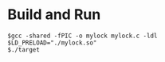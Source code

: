 # Build and Run

    $gcc -shared -fPIC -o mylock mylock.c -ldl  
    $LD_PRELOAD="./mylock.so"
    $./target